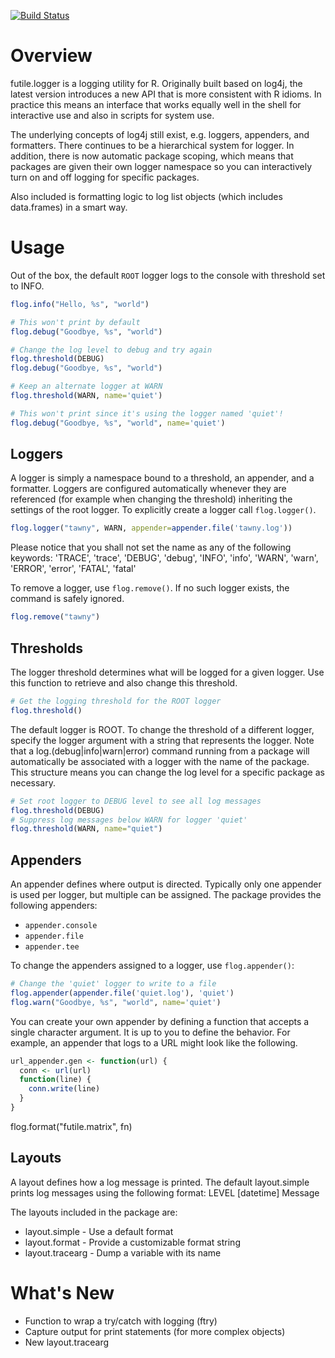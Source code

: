 [![Build Status](https://travis-ci.org/zatonovo/futile.logger.png)](https://travis-ci.org/zatonovo/futile.logger)

Overview
========
futile.logger is a logging utility for R. Originally built based on log4j, 
the latest version introduces a new API that is more consistent with R idioms.
In practice this means an interface that works equally well in the shell for
interactive use and also in scripts for system use.

The underlying concepts of log4j still exist, e.g. loggers, appenders, and
formatters. There continues to be a hierarchical system for logger. In 
addition, there is now automatic package scoping, which means that packages
are given their own logger namespace so you can interactively turn on and
off logging for specific packages.

Also included is formatting logic to log list objects (which includes 
data.frames) in a smart way.

Usage
=====
Out of the box, the default `ROOT` logger logs to the console with threshold
set to INFO.

```R
flog.info("Hello, %s", "world")

# This won't print by default
flog.debug("Goodbye, %s", "world")

# Change the log level to debug and try again
flog.threshold(DEBUG)
flog.debug("Goodbye, %s", "world")

# Keep an alternate logger at WARN
flog.threshold(WARN, name='quiet')

# This won't print since it's using the logger named 'quiet'!
flog.debug("Goodbye, %s", "world", name='quiet')

```

Loggers
-------
A logger is simply a namespace bound to a threshold, an appender, and a
formatter. Loggers are configured automatically whenever they are 
referenced (for example when changing the threshold) inheriting the settings
of the root logger. To explicitly create a logger call `flog.logger()`.

```R
flog.logger("tawny", WARN, appender=appender.file('tawny.log'))
```
Please notice that you shall not set the name as any of the following keywords:
'TRACE', 'trace', 'DEBUG', 'debug', 'INFO', 'info', 'WARN', 'warn', 'ERROR', 'error', 'FATAL', 'fatal'

To remove a logger, use `flog.remove()`. If no such logger exists,
the command is safely ignored.

```R
flog.remove("tawny")
```

Thresholds
----------
The logger threshold determines what will be logged for a given logger. Use
this function to retrieve and also change this threshold.

```R
# Get the logging threshold for the ROOT logger
flog.threshold()
```

The default logger is ROOT. To change the threshold of a different logger, 
specify the logger argument with a string that represents the logger. Note
that a log.(debug|info|warn|error) command running from a package will
automatically be associated with a logger with the name of the package. This
structure means you can change the log level for a specific package as 
necessary.

```R
# Set root logger to DEBUG level to see all log messages
flog.threshold(DEBUG)
# Suppress log messages below WARN for logger 'quiet'
flog.threshold(WARN, name="quiet")
```

Appenders
---------
An appender defines where output is directed. Typically only one appender is
used per logger, but multiple can be assigned. The package provides the 
following appenders:

+ `appender.console`
+ `appender.file`
+ `appender.tee`

To change the appenders assigned to a logger, use `flog.appender()`:
```R
# Change the 'quiet' logger to write to a file
flog.appender(appender.file('quiet.log'), 'quiet')
flog.warn("Goodbye, %s", "world", name='quiet')
```

You can create your own appender by defining a function that accepts a single
character argument. It is up to you to define the behavior. For example,
an appender that logs to a URL might look like the following.

```R
url_appender.gen <- function(url) {
  conn <- url(url)
  function(line) {
    conn.write(line)
  }
}
```

flog.format("futile.matrix", fn)

Layouts
-------
A layout defines how a log message is printed. The default layout.simple
prints log messages using the following format:
  LEVEL [datetime] Message

The layouts included in the package are:
+ layout.simple - Use a default format
+ layout.format - Provide a customizable format string
+ layout.tracearg - Dump a variable with its name


What's New
==========
+ Function to wrap a try/catch with logging (ftry)
+ Capture output for print statements (for more complex objects)
+ New layout.tracearg

